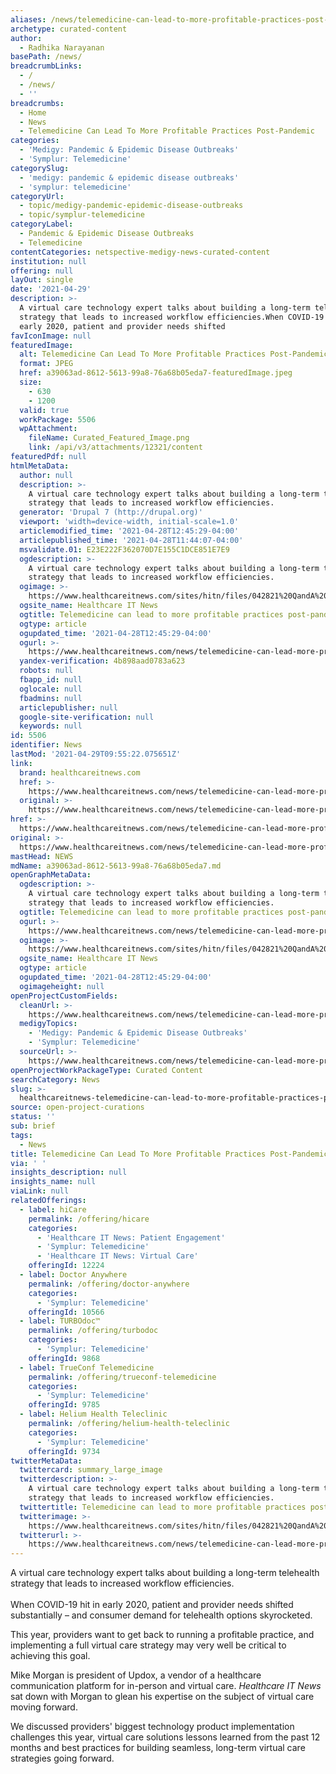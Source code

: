 ```yaml
---
aliases: /news/telemedicine-can-lead-to-more-profitable-practices-post-pandemic
archetype: curated-content
author:
  - Radhika Narayanan
basePath: /news/
breadcrumbLinks:
  - /
  - /news/
  - ''
breadcrumbs:
  - Home
  - News
  - Telemedicine Can Lead To More Profitable Practices Post-Pandemic
categories:
  - 'Medigy: Pandemic & Epidemic Disease Outbreaks'
  - 'Symplur: Telemedicine'
categorySlug:
  - 'medigy: pandemic & epidemic disease outbreaks'
  - 'symplur: telemedicine'
categoryUrl:
  - topic/medigy-pandemic-epidemic-disease-outbreaks
  - topic/symplur-telemedicine
categoryLabel:
  - Pandemic & Epidemic Disease Outbreaks
  - Telemedicine
contentCategories: netspective-medigy-news-curated-content
institution: null
offering: null
layOut: single
date: '2021-04-29'
description: >-
  A virtual care technology expert talks about building a long-term telehealth
  strategy that leads to increased workflow efficiencies.When COVID-19 hit in
  early 2020, patient and provider needs shifted 
favIconImage: null
featuredImage:
  alt: Telemedicine Can Lead To More Profitable Practices Post-Pandemic
  format: JPEG
  href: a39063ad-8612-5613-99a8-76a68b05eda7-featuredImage.jpeg
  size:
    - 630
    - 1200
  valid: true
  workPackage: 5506
  wpAttachment:
    fileName: Curated_Featured_Image.png
    link: /api/v3/attachments/12321/content
featuredPdf: null
htmlMetaData:
  author: null
  description: >-
    A virtual care technology expert talks about building a long-term telehealth
    strategy that leads to increased workflow efficiencies.
  generator: 'Drupal 7 (http://drupal.org)'
  viewport: 'width=device-width, initial-scale=1.0'
  articlemodified_time: '2021-04-28T12:45:29-04:00'
  articlepublished_time: '2021-04-28T11:44:07-04:00'
  msvalidate.01: E23E222F362070D7E155C1DCE851E7E9
  ogdescription: >-
    A virtual care technology expert talks about building a long-term telehealth
    strategy that leads to increased workflow efficiencies.
  ogimage: >-
    https://www.healthcareitnews.com/sites/hitn/files/042821%20QandA%20Updox%20Mike%20Morgan%201200.png
  ogsite_name: Healthcare IT News
  ogtitle: Telemedicine can lead to more profitable practices post-pandemic
  ogtype: article
  ogupdated_time: '2021-04-28T12:45:29-04:00'
  ogurl: >-
    https://www.healthcareitnews.com/news/telemedicine-can-lead-more-profitable-practices-post-pandemic
  yandex-verification: 4b898aad0783a623
  robots: null
  fbapp_id: null
  oglocale: null
  fbadmins: null
  articlepublisher: null
  google-site-verification: null
  keywords: null
id: 5506
identifier: News
lastMod: '2021-04-29T09:55:22.075651Z'
link:
  brand: healthcareitnews.com
  href: >-
    https://www.healthcareitnews.com/news/telemedicine-can-lead-more-profitable-practices-post-pandemic
  original: >-
    https://www.healthcareitnews.com/news/telemedicine-can-lead-more-profitable-practices-post-pandemic
href: >-
  https://www.healthcareitnews.com/news/telemedicine-can-lead-more-profitable-practices-post-pandemic
original: >-
  https://www.healthcareitnews.com/news/telemedicine-can-lead-more-profitable-practices-post-pandemic
mastHead: NEWS
mdName: a39063ad-8612-5613-99a8-76a68b05eda7.md
openGraphMetaData:
  ogdescription: >-
    A virtual care technology expert talks about building a long-term telehealth
    strategy that leads to increased workflow efficiencies.
  ogtitle: Telemedicine can lead to more profitable practices post-pandemic
  ogurl: >-
    https://www.healthcareitnews.com/news/telemedicine-can-lead-more-profitable-practices-post-pandemic
  ogimage: >-
    https://www.healthcareitnews.com/sites/hitn/files/042821%20QandA%20Updox%20Mike%20Morgan%201200.png
  ogsite_name: Healthcare IT News
  ogtype: article
  ogupdated_time: '2021-04-28T12:45:29-04:00'
  ogimageheight: null
openProjectCustomFields:
  cleanUrl: >-
    https://www.healthcareitnews.com/news/telemedicine-can-lead-more-profitable-practices-post-pandemic
  medigyTopics:
    - 'Medigy: Pandemic & Epidemic Disease Outbreaks'
    - 'Symplur: Telemedicine'
  sourceUrl: >-
    https://www.healthcareitnews.com/news/telemedicine-can-lead-more-profitable-practices-post-pandemic
openProjectWorkPackageType: Curated Content
searchCategory: News
slug: >-
  healthcareitnews-telemedicine-can-lead-to-more-profitable-practices-post-pandemic
source: open-project-curations
status: ''
sub: brief
tags:
  - News
title: Telemedicine Can Lead To More Profitable Practices Post-Pandemic
via: ' '
insights_description: null
insights_name: null
viaLink: null
relatedOfferings:
  - label: hiCare
    permalink: /offering/hicare
    categories:
      - 'Healthcare IT News: Patient Engagement'
      - 'Symplur: Telemedicine'
      - 'Healthcare IT News: Virtual Care'
    offeringId: 12224
  - label: Doctor Anywhere
    permalink: /offering/doctor-anywhere
    categories:
      - 'Symplur: Telemedicine'
    offeringId: 10566
  - label: TURBOdoc™
    permalink: /offering/turbodoc
    categories:
      - 'Symplur: Telemedicine'
    offeringId: 9868
  - label: TrueConf Telemedicine
    permalink: /offering/trueconf-telemedicine
    categories:
      - 'Symplur: Telemedicine'
    offeringId: 9785
  - label: Helium Health Teleclinic
    permalink: /offering/helium-health-teleclinic
    categories:
      - 'Symplur: Telemedicine'
    offeringId: 9734
twitterMetaData:
  twittercard: summary_large_image
  twitterdescription: >-
    A virtual care technology expert talks about building a long-term telehealth
    strategy that leads to increased workflow efficiencies.
  twittertitle: Telemedicine can lead to more profitable practices post-pandemic
  twitterimage: >-
    https://www.healthcareitnews.com/sites/hitn/files/042821%20QandA%20Updox%20Mike%20Morgan%201200.png
  twitterurl: >-
    https://www.healthcareitnews.com/news/telemedicine-can-lead-more-profitable-practices-post-pandemic
---
```

<p>A virtual care technology expert talks about building a long-term telehealth strategy that leads to increased workflow efficiencies.<br><br>When COVID-19 hit in early 2020, patient and provider needs shifted substantially – and consumer demand for telehealth options skyrocketed.</p><p>This year, providers want to get back to running a profitable practice, and implementing a full virtual care strategy may very well be critical to achieving this goal.</p><p>Mike Morgan is president of Updox, a vendor of a healthcare communication platform for in-person and virtual care. <i>Healthcare IT News</i> sat down with Morgan to glean his expertise on the subject of virtual care moving forward.</p><p>We&nbsp;discussed&nbsp;providers' biggest technology product implementation challenges this year, virtual care solutions lessons learned from the past 12 months&nbsp;and best practices for building seamless, long-term virtual care strategies going forward.</p>